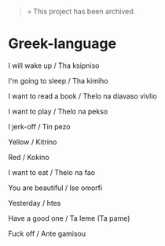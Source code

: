 > :skull: This project has been archived.

# Greek-language
I will wake up / Tha ksipniso

I'm going to sleep / Tha kimiho

I want to read a book / Thelo na diavaso vivlio

I want to play / Thelo na pekso

I jerk-off / Tin pezo

Yellow / Kitrino

Red /  Kokino

I want to eat / Thelo na fao 

You are beautiful / Ise omorfi

Yesterday / htes

Have a good one / Ta leme (Ta pame)

Fuck off / Ante gamisou
